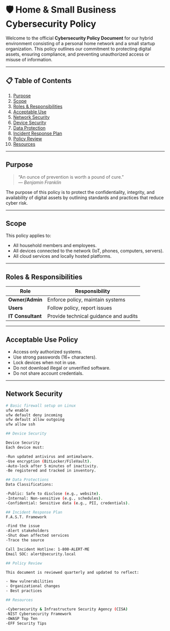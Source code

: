 # 🛡️ Home & Small Business Cybersecurity Policy

Welcome to the official **Cybersecurity Policy Document** for our hybrid environment consisting of a personal home network and a small startup organization. This policy outlines our commitment to protecting digital assets, ensuring compliance, and preventing unauthorized access or misuse of information.

---

## 📋 Table of Contents
1. [Purpose](#purpose)
2. [Scope](#scope)
3. [Roles & Responsibilities](#roles--responsibilities)
4. [Acceptable Use](#acceptable-use-policy)
5. [Network Security](#network-security)
6. [Device Security](#device-security)
7. [Data Protection](#data-protection)
8. [Incident Response Plan](#incident-response-plan)
9. [Policy Review](#policy-review)
10. [Resources](#resources)

---

## Purpose

> “An ounce of prevention is worth a pound of cure.”  
> — *Benjamin Franklin*

The purpose of this policy is to protect the confidentiality, integrity, and availability of digital assets by outlining standards and practices that reduce cyber risk.

---

## Scope

This policy applies to:
- All household members and employees.
- All devices connected to the network (IoT, phones, computers, servers).
- All cloud services and locally hosted platforms.

---

## Roles & Responsibilities

| Role                | Responsibility                         |
|---------------------|-----------------------------------------|
| **Owner/Admin**     | Enforce policy, maintain systems        |
| **Users**           | Follow policy, report issues            |
| **IT Consultant**   | Provide technical guidance and audits   |


---

## Acceptable Use Policy

-  Access only authorized systems.
-  Use strong passwords (16+ characters).
-  Lock devices when not in use.
-  Do not download illegal or unverified software.
-  Do not share account credentials.

---

## Network Security

```bash
# Basic firewall setup on Linux
ufw enable
ufw default deny incoming
ufw default allow outgoing
ufw allow ssh

## Device Security

Device Security
Each device must:

-Run updated antivirus and antimalware.
-Use encryption (BitLocker/FileVault).
-Auto-lock after 5 minutes of inactivity.
-Be registered and tracked in inventory.

## Data Protections
Data Classifications:

-Public: Safe to disclose (e.g., website).
-Internal: Non-sensitive (e.g., schedules).
-Confidential: Sensitive data (e.g., PII, credentials).

## Incident Response Plan
F.A.S.T. Framework

-Find the issue
-Alert stakeholders
-Shut down affected services
-Trace the source

Call Incident Hotline: 1-800-ALERT-ME
Email SOC: alert@security.local

## Policy Review

This document is reviewed quarterly and updated to reflect:

- New vulnerabilities
- Organizational changes
- Best practices

## Resources

-Cybersecurity & Infrastructure Security Agency (CISA)
-NIST Cybersecurity Framework
-OWASP Top Ten
-EFF Security Tips


